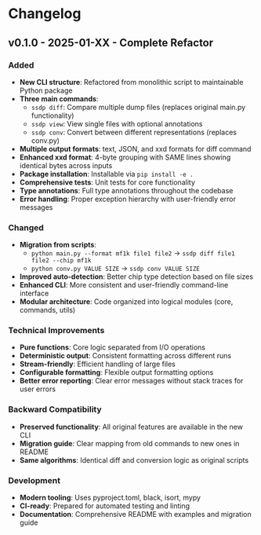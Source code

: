 # Changelog

## v0.1.0 - 2025-01-XX - Complete Refactor

### Added
- **New CLI structure**: Refactored from monolithic script to maintainable Python package
- **Three main commands**:
  - `ssdp diff`: Compare multiple dump files (replaces original main.py functionality)
  - `ssdp view`: View single files with optional annotations
  - `ssdp conv`: Convert between different representations (replaces conv.py)
- **Multiple output formats**: text, JSON, and xxd formats for diff command
- **Enhanced xxd format**: 4-byte grouping with SAME lines showing identical bytes across inputs
- **Package installation**: Installable via `pip install -e .`
- **Comprehensive tests**: Unit tests for core functionality
- **Type annotations**: Full type annotations throughout the codebase
- **Error handling**: Proper exception hierarchy with user-friendly error messages

### Changed
- **Migration from scripts**: 
  - `python main.py --format mf1k file1 file2` → `ssdp diff file1 file2 --chip mf1k`
  - `python conv.py VALUE SIZE` → `ssdp conv VALUE SIZE`
- **Improved auto-detection**: Better chip type detection based on file sizes
- **Enhanced CLI**: More consistent and user-friendly command-line interface
- **Modular architecture**: Code organized into logical modules (core, commands, utils)

### Technical Improvements
- **Pure functions**: Core logic separated from I/O operations
- **Deterministic output**: Consistent formatting across different runs
- **Stream-friendly**: Efficient handling of large files
- **Configurable formatting**: Flexible output formatting options
- **Better error reporting**: Clear error messages without stack traces for user errors

### Backward Compatibility
- **Preserved functionality**: All original features are available in the new CLI
- **Migration guide**: Clear mapping from old commands to new ones in README
- **Same algorithms**: Identical diff and conversion logic as original scripts

### Development
- **Modern tooling**: Uses pyproject.toml, black, isort, mypy
- **CI-ready**: Prepared for automated testing and linting
- **Documentation**: Comprehensive README with examples and migration guide